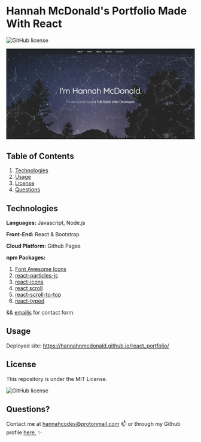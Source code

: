 # Hannah McDonald's Portfolio Made With React 


![GitHub license](https://img.shields.io/badge/license-MIT-blue.svg)


![Screenshot](./src/img/homescreenshot.png)


## Table of Contents
1. [Technologies](##Technologies)
1. [Usage](##Usage)
1. [License](##License)
1. [Questions](##Questions)


## Technologies

**Languages:** Javascript, Node.js

**Front-End:** React & Bootstrap

**Cloud Platform:** Github Pages

**npm Packages:** 
1. [Font Awesome Icons](https://www.npmjs.com/package/@fortawesome/free-solid-svg-icons)
1. [react-particles-js](https://www.npmjs.com/package/particlesjs)
1. [react-icons](https://www.npmjs.com/package/react-icons)
1. [react scroll](https://www.npmjs.com/package/react-scroll)
1. [react-scroll-to-top](https://www.npmjs.com/package/react-scroll-to-top)
1. [react-typed](https://www.npmjs.com/package/react-typed)

&& [emailjs](emailjs.com) for contact form.

## Usage

Deployed site: https://hannahnmcdonald.github.io/react_portfolio/


## License

This repository is under the MIT License.

![GitHub license](https://img.shields.io/badge/license-MIT-blue.svg)


## Questions?

Contact me at hannahcodes@protonmail.com 📫 or through my Github profile [here.](https://github.com/hannahnmcdonald) ✨


